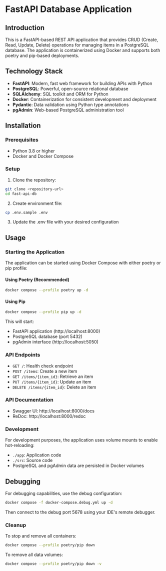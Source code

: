 # FastAPI Database Application

## Introduction

This is a FastAPI-based REST API application that provides CRUD (Create, Read, Update, Delete) operations for managing items in a PostgreSQL database. The application is containerized using Docker and supports both poetry and pip-based deployments.

## Technology Stack

- **FastAPI**: Modern, fast web framework for building APIs with Python
- **PostgreSQL**: Powerful, open-source relational database
- **SQLAlchemy**: SQL toolkit and ORM for Python
- **Docker**: Containerization for consistent development and deployment
- **Pydantic**: Data validation using Python type annotations
- **pgAdmin**: Web-based PostgreSQL administration tool

## Installation

### Prerequisites

- Python 3.8 or higher
- Docker and Docker Compose

### Setup

1. Clone the repository:

```bash
git clone <repository-url>
cd fast-api-db
```

2. Create environment file:

```bash
cp .env.sample .env
```

3. Update the .env file with your desired configuration

## Usage

### Starting the Application

The application can be started using Docker Compose with either poetry or pip profile:

#### Using Poetry (Recommended)

```bash
docker compose --profile poetry up -d
```

#### Using Pip

```bash
docker compose --profile pip up -d
```

This will start:

- FastAPI application (http://localhost:8000)
- PostgreSQL database (port 5432)
- pgAdmin interface (http://localhost:5050)

### API Endpoints

- `GET /`: Health check endpoint
- `POST /items`: Create a new item
- `GET /items/{item_id}`: Retrieve an item
- `PUT /items/{item_id}`: Update an item
- `DELETE /items/{item_id}`: Delete an item

### API Documentation

- Swagger UI: http://localhost:8000/docs
- ReDoc: http://localhost:8000/redoc

### Development

For development purposes, the application uses volume mounts to enable hot-reloading:

- `./app`: Application code
- `./src`: Source code
- PostgreSQL and pgAdmin data are persisted in Docker volumes

## Debugging

For debugging capabilities, use the debug configuration:

```bash
docker compose -f docker-compose.debug.yml up -d
```

Then connect to the debug port 5678 using your IDE's remote debugger.

### Cleanup

To stop and remove all containers:

```bash
docker compose --profile poetry/pip down
```

To remove all data volumes:

```bash
docker compose --profile poetry/pip down -v
```
